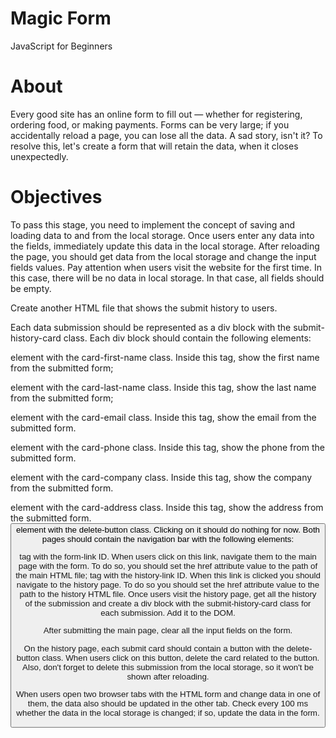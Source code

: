 # Magic Form
JavaScript for Beginners

# About
  Every good site has an online form to fill out — whether for registering, ordering food,  or making payments. Forms can be very large; if you accidentally reload a page, you can lose all the data. A sad story, isn't it? To resolve this, let's create a form that will retain the data, when it closes unexpectedly.
  
# Objectives

  To pass this stage, you need to implement the concept of saving and loading data to and from the local storage. Once users enter any data into the fields, immediately update this data in the local storage. After reloading the page, you should get data from the local storage and change the input fields values. Pay attention when users visit the website for the first time. In this case, there will be no data in local storage. In that case, all fields should be empty.
  
  Create another HTML file that shows the submit history to users.

Each data submission should be represented as a div block with the submit-history-card class. Each div block should contain the following elements:

<p> element with the card-first-name class. Inside this tag, show the first name from the submitted form;
<p> element with the card-last-name class. Inside this tag, show the last name from the submitted form;
<p> element with the card-email class. Inside this tag, show the email from the submitted form.
<p> element with the card-phone class. Inside this tag, show the phone from the submitted form.
<p> element with the card-company class. Inside this tag, show the company from the submitted form.
<p> element with the card-address class. Inside this tag, show the address from the submitted form.
<button> element with the delete-button class. Clicking on it should do nothing for now.
Both pages should contain the navigation bar with the following elements:

<a> tag with the form-link ID. When users click on this link, navigate them to the main page with the form. To do so, you should set the href attribute value to the path of the main HTML file;
<a> tag with the history-link ID. When this link is clicked you should navigate to the history page. To do so you should set the href attribute value to the path to the history HTML file.
Once users visit the history page, get all the history of the submission and create a div block with the submit-history-card class for each submission. Add it to the DOM.

After submitting the main page, clear all the input fields on the form.

  On the history page, each submit card should contain a button with the delete-button class. When users click on this button, delete the card related to the button. Also, don't forget to delete this submission from the local storage, so it won't be shown after reloading.

  When users open two browser tabs with the HTML form and change data in one of them, the data also should be updated in the other tab. Check every 100 ms whether the data in the local storage is changed; if so, update the data in the form.
